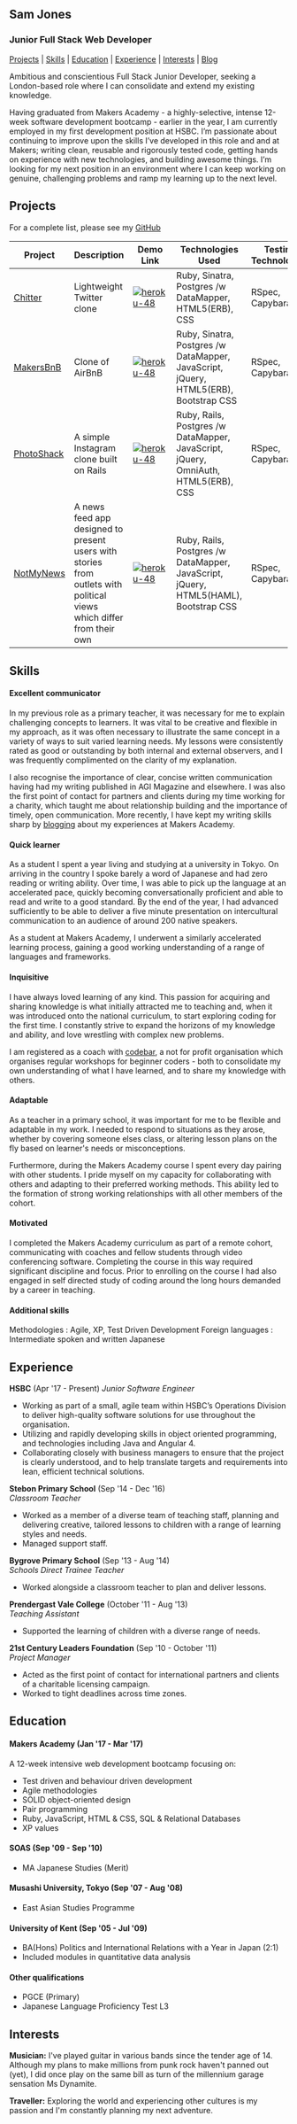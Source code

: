## Sam Jones

### Junior Full Stack Web Developer

[Projects](#projects) | [Skills](#skills) | [Education](#education) | [Experience](#experience) | [Interests](#interests) | [Blog](https://medium.com/@sam.jones494)

Ambitious and conscientious Full Stack Junior Developer, seeking a London-based role where I can consolidate and extend my existing knowledge.

Having graduated from Makers Academy - a highly-selective, intense 12-week software development bootcamp - earlier in the year, I am currently employed in my first development position at HSBC.  I’m passionate about continuing to improve upon the skills I’ve developed in this role and and at Makers; writing clean, reusable and rigorously tested code, getting hands on experience with new technologies, and building awesome things. I’m looking for my next position in an environment where I can keep working on genuine, challenging problems and ramp my learning up to the next level.

## Projects

For a complete list, please see my [GitHub](https://github.com/samjones1001?tab=repositories)

Project | Description | Demo Link | Technologies Used | Testing Technologies | Build Time 
--- | --- | --- | --- | --- | ---
[Chitter](https://github.com/samjones1001/chitter-challenge) | Lightweight Twitter clone | [![heroku-48](https://cloud.githubusercontent.com/assets/12953472/18688266/701982fc-7f7b-11e6-8971-5f1e03f554b7.png)](https://chitter-chal.herokuapp.com/peeps) | Ruby, Sinatra, Postgres /w DataMapper, HTML5(ERB), CSS | RSpec, Capybara | 2 days 
[MakersBnB](https://github.com/samjones1001/makersbnb) | Clone of AirBnB | [![heroku-48](https://cloud.githubusercontent.com/assets/12953472/18688266/701982fc-7f7b-11e6-8971-5f1e03f554b7.png)](https://makersbestbnb.herokuapp.com/) | Ruby, Sinatra, Postgres /w DataMapper, JavaScript, jQuery, HTML5(ERB), Bootstrap CSS | RSpec, Capybara | 5 days
[PhotoShack](https://github.com/samjones1001/instagram-challenge) | A simple Instagram clone built on Rails | [![heroku-48](https://cloud.githubusercontent.com/assets/12953472/18688266/701982fc-7f7b-11e6-8971-5f1e03f554b7.png)](https://samsinstaclone.herokuapp.com/) | Ruby, Rails, Postgres /w DataMapper, JavaScript, jQuery, OmniAuth, HTML5(ERB), CSS | RSpec, Capybara | 2 days
[NotMyNews](https://github.com/samjones1001/NotMyNews) | A news feed app designed to present users with stories from outlets with political views which differ from their own | [![heroku-48](https://cloud.githubusercontent.com/assets/12953472/18688266/701982fc-7f7b-11e6-8971-5f1e03f554b7.png)](http://notmynews.herokuapp.com/) | Ruby, Rails, Postgres /w DataMapper, JavaScript, jQuery, HTML5(HAML), Bootstrap CSS | RSpec, Capybara | 4 days

## Skills

#### Excellent communicator
In my previous role as a primary teacher, it was necessary for me to explain challenging concepts to learners.  It was vital to be creative and flexible in my approach, as it was often necessary to illustrate the same concept in a variety of ways to suit varied learning needs.  My lessons were consistently rated as good or outstanding by both internal and external observers, and I was frequently complimented on the clarity of my explanation.  

I also recognise the importance of clear, concise written communication having had my writing published in AGI Magazine and elsewhere.  I was also the first point of contact for partners and clients during my time working for a charity, which taught me about relationship building and the importance of timely, open communication.  More recently, I have kept my writing skills sharp by [blogging](https://medium.com/@sam.jones494) about my experiences at Makers Academy.

#### Quick learner
As a student I spent a year living and studying at a university in Tokyo.  On arriving in the country I spoke barely a word of Japanese and had zero reading or writing ability. Over time, I was able to pick up the language at an accelerated pace, quickly becoming conversationally proficient and able to read and write to a good standard.  By the end of the year, I had advanced sufficiently to be able to deliver a five minute presentation on intercultural communication to an audience of around 200 native speakers.  

As a student at Makers Academy, I underwent a similarly accelerated learning process, gaining a good working understanding of a range of languages and frameworks. 

#### Inquisitive
I have always loved learning of any kind.  This passion for acquiring and sharing knowledge is what initially attracted me to teaching and, when it was introduced onto the national curriculum, to start exploring coding for the first time.  I  constantly strive to expand the horizons of my knowledge and ability, and love wrestling with complex new problems.

I am registered as a coach with [codebar](https://codebar.io), a not for profit organisation which organises regular workshops for beginner coders - both to consolidate my own understanding of what I have learned, and to share my knowledge with others.

#### Adaptable
As a teacher in a primary school, it was important for me to be flexible and adaptable in my work.  I needed to respond to situations as they arose, whether by covering someone elses class, or altering lesson plans on the fly based on learner's needs or misconceptions. 

Furthermore, during the Makers Academy course I spent every day pairing with other students.  I pride myself on my capacity for collaborating with others and adapting to their preferred working methods. This ability led to the formation of strong working relationships with all other members of the cohort.

#### Motivated
I completed the Makers Academy curriculum as part of a remote cohort, communicating with coaches and fellow students through video conferencing software.  Completing the course in this way required significant discipline and focus.  Prior to enrolling on the course I had also engaged in self directed study of coding around the long hours demanded by a career in teaching.

#### Additional skills
Methodologies : Agile, XP, Test Driven Development
Foreign languages : Intermediate spoken and written Japanese 

## Experience

**HSBC** (Apr '17 - Present)
*Junior Software Engineer*
- Working as part of a small, agile team within HSBC’s Operations Division to deliver high-quality software solutions for use throughout the organisation.
- Utilizing and rapidly developing skills in object oriented programming,  and technologies including Java and Angular 4.
- Collaborating closely with business managers to ensure that the project is clearly understood, and to help translate targets and requirements into lean, efficient technical solutions. 

**Stebon Primary School** (Sep '14 - Dec '16)   
*Classroom Teacher* 
- Worked as a member of a diverse team of teaching staff, planning and delivering creative, tailored lessons to children with a range of learning styles and needs.
- Managed support staff.

**Bygrove Primary School** (Sep '13 - Aug '14)   
*Schools Direct Trainee Teacher*
- Worked alongside a classroom teacher to plan and deliver lessons.

**Prendergast Vale College** (October '11 - Aug '13)   
*Teaching Assistant*
- Supported the learning of children with a diverse range of needs.

**21st Century Leaders Foundation** (Sep '10 - October '11)   
*Project Manager*
- Acted as the first point of contact for international partners and clients of a charitable licensing campaign.
- Worked to tight deadlines across time zones.

## Education

#### Makers Academy (Jan '17 - Mar '17)
A 12-week intensive web development bootcamp focusing on:
- Test driven and behaviour driven development
- Agile methodologies
- SOLID object-oriented design
- Pair programming
- Ruby, JavaScript, HTML & CSS, SQL & Relational Databases
- XP values

#### SOAS (Sep '09 - Sep '10)

- MA Japanese Studies (Merit)

#### Musashi University, Tokyo (Sep '07 - Aug '08)

- East Asian Studies Programme

#### University of Kent (Sep '05 - Jul '09)

- BA(Hons) Politics and International Relations with a Year in Japan (2:1)
- Included modules in quantitative data analysis

#### Other qualifications
- PGCE (Primary)
- Japanese Language Proficiency Test L3

## Interests

**Musician:**
I've played guitar in various bands since the tender age of 14.  Although my plans to make millions from punk rock haven't panned out (yet), I did once play on the same bill as turn of the millennium garage  sensation Ms Dynamite.

**Traveller:**
Exploring the world and experiencing other cultures is my passion and I'm constantly planning my next adventure.
